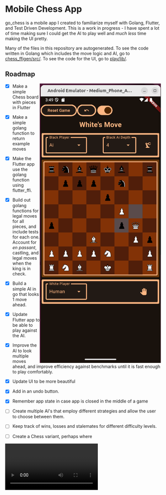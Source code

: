 # Mobile Chess App

go_chess is a mobile app I created to familiarize myself with Golang, Flutter, and Test Driven Development. This is a work in progress - I have spent a lot of time making sure I could get the AI to play well and *much less* time making the UI pretty. 



Many of the files in this repository are autogenerated. To see the code written in Golang which includes the move logic and AI, go to [chess_ffigen/src/](https://github.com/tawatts1/go_chess/tree/main/chess_ffigen/src). To see the code for the UI, go to 
[play/lib/](https://github.com/tawatts1/go_chess/tree/main/play/lib). 
## Roadmap

<img align="right" src="images/noSelection.png">

- [x] Make a simple Chess board with pieces in Flutter
- [x] Make a simple golang function to return example moves
- [x] Make the Flutter app use the golang function using flutter_ffi. 
- [x] Build out golang functions for legal moves for all pieces, and include tests for each one. Account for *en passant*, castling, and legal moves when the king is in check. 
- [x] Build a simple AI in go that looks 1 move ahead. 
- [x] Update Flutter app to be able to play against the AI. 
- [x] Improve the AI to look multiple moves ahead, and improve efficiency against benchmarks until it is fast enough to play comfortably. 
- [x] Update UI to be more beautiful
- [x] Add in an undo button. 
- [x] Remember app state in case app is closed in the middle of a game
- [ ] Create multiple AI's that employ different strategies and allow the user to choose between them. 
- [ ] Keep track of wins, losses and stalemates for different difficulty levels. 
- [ ] Create a Chess variant, perhaps where 


<video src="images/QueenMoveAndUndo.mp4">
